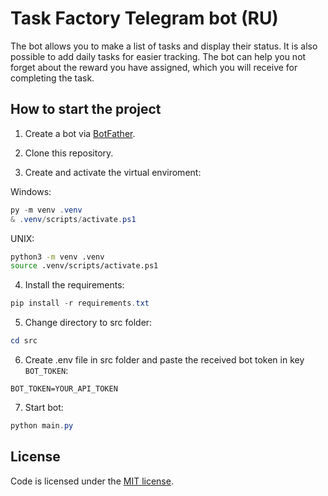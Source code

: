 # Task Factory Telegram bot (RU)

The bot allows you to make a list of tasks and display their status. It is also possible to add daily tasks for easier tracking. The bot can help you not forget about the reward you have assigned, which you will receive for completing the task.

## How to start the project

1. Create a bot via [BotFather](https://t.me/BotFather/).

2. Clone this repository.

3. Create and activate the virtual enviroment:

Windows:
```powershell
py -m venv .venv
& .venv/scripts/activate.ps1
```
UNIX:
```bash
python3 -m venv .venv
source .venv/scripts/activate.ps1
```

4. Install the requirements:
```powershell
pip install -r requirements.txt
```

5. Change directory to src folder:

```powershell
cd src
```

6. Create .env file in src folder and paste the received bot token in key `BOT_TOKEN`:

```properties
BOT_TOKEN=YOUR_API_TOKEN
```

7. Start bot:

```powershell
python main.py
```

## License

Code is licensed under the [MIT license](https://en.wikipedia.org/wiki/MIT_License).
